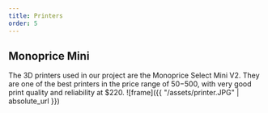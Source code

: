 ```yaml
---
title: Printers
order: 5
---
```


<!-- ## Monoprice Mini Printers -->
## Monoprice Mini
The 3D printers used in our project are the Monoprice Select Mini V2. They are one of the best printers in the price range of $50-$500, with very good print quality and reliability at $220.
![frame]({{ "/assets/printer.JPG" | absolute_url }})
